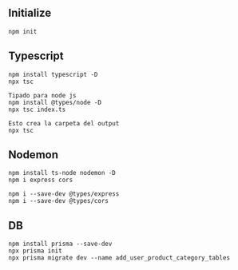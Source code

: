 ## Initialize

```
npm init
```

## Typescript

```
npm install typescript -D
npx tsc

Tipado para node js
npm install @types/node -D
npx tsc index.ts

Esto crea la carpeta del output
npx tsc
```

## Nodemon

```
npm install ts-node nodemon -D
npm i express cors

npm i --save-dev @types/express
npm i --save-dev @types/cors
```

## DB

```
npm install prisma --save-dev
npx prisma init
npx prisma migrate dev --name add_user_product_category_tables
```
